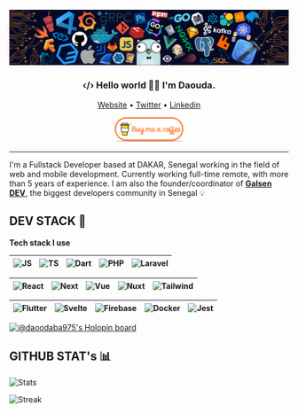 ![HEADER](assets/header.png)

<h3 align="center">‹/› Hello world 👋🏽 I'm Daouda.</h3>

<p align="center">
  <a href="https://daooda.dev/">Website</a> •
  <a href="https://twitter.com/daoodaba975">Twitter</a> •
  <a href="https://linkedin.com/in/daoodaba975">Linkedin</a>
</p>

<p align="center">
  <a href="https://www.buymeacoffee.com/daoodaba975" target="_blank">
      <img width="25%" alt="Buy me a coffee" src="assets/buy-coffee.png"/>
  </a>
</p>

---

I'm a Fullstack Developer based at DAKAR, Senegal working in the field of web and mobile development. Currently working full-time remote, with more than 5 years of experience. I am also the founder/coordinator of [**Galsen DEV**](https://galsen.dev), the biggest developers community in Senegal 💡

## DEV STACK 🎒

**Tech stack I use**

<img align="center" alt="JS" title="JS" width="30px" height="30px" src="https://cdn.svgporn.com/logos/javascript.svg">|<img align="center" title="TS" alt="TS" width="30px" height="30px" src="https://cdn.svgporn.com/logos/typescript-icon.svg">|<img align="center" title="Dart" alt="Dart" width="30px" height="30px" src="https://cdn.svgporn.com/logos/dart.svg">|<img align="center" title="PHP" alt="PHP" width="30px" height="30px" src="https://cdn.svgporn.com/logos/php.svg" />|<img align="center" title="Laravel" alt="Laravel" width="30px" height="30px" src="https://cdn.svgporn.com/logos/laravel.svg">|
|--|--|--|--|--|

|<img align="center" title="React" alt="React" width="30px" height="30px" src="https://cdn.svgporn.com/logos/react.svg">|<img align="center" title="Next" alt="Next" width="30px" height="30px" src="https://cdn.svgporn.com/logos/nextjs-icon.svg">|<img align="center" title="Vue" alt="Vue" width="30px" height="30px" src="https://cdn.svgporn.com/logos/vue.svg">|<img align="center" title="Nuxt" alt="Nuxt" width="30px" height="30px" src="https://cdn.svgporn.com/logos/nuxt-icon.svg">|<img align="center" title="Tailwind" alt="Tailwind" width="30px" height="30px" src="https://cdn.svgporn.com/logos/tailwindcss-icon.svg">
|--|--|--|--|--|

<img align="center" title="Flutter" alt="Flutter" width="30px" height="30px" src="https://cdn.svgporn.com/logos/flutter.svg">|<img align="center" title="Svelte" alt="Svelte" width="30px" height="30px" src="https://cdn.svgporn.com/logos/svelte-icon.svg">|<img align="center" title="Firebase" alt="Firebase" width="30px" height="30px" src="https://cdn.svgporn.com/logos/firebase.svg">|<img align="center" title="Docker" alt="Docker" width="30px" height="30px" src="https://cdn.svgporn.com/logos/docker-icon.svg">|<img align="center" title="Jest" alt="Jest" width="30px" height="30px" src="https://cdn.svgporn.com/logos/jest.svg">
|--|--|--|--|--|

[![@daoodaba975's Holopin board](https://holopin.me/daoodaba975)](https://holopin.io/@daoodaba975)

## GITHUB STAT's 📊

![Stats](https://github-readme-stats.vercel.app/api?username=daoodaba975&show_icons=true&hide_border=true&show_icons=true&title_color=fff&icon_color=79ff97&text_color=9f9f9f&bg_color=151515)

![Streak](https://github-readme-streak-stats.herokuapp.com?user=daoodaba975&theme=black-ice&hide_border=true)
